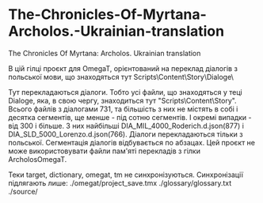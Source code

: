 # The-Chronicles-Of-Myrtana-Archolos.-Ukrainian-translation
The Chronicles Of Myrtana: Archolos. Ukrainian translation

В цій гілці проєкт для OmegaT, орієнтований на переклад діалогів з польської мови, що знаходяться тут 
Scripts\Content\Story\Dialoge\

Тут перекладаються діалоги. Тобто усі файли, що знаходяться у теці Dialoge, яка, в свою чергу, знаходиться тут "Scripts\Content\Story\". Всього файлів з діалогами 731, та більшість з них не містять в собі і десятка сегментів, ще менше - під сотню сегментів. І окремі випадки - від 300 і більше. З них найбільші DIA_MIL_4000_Roderich.d.json(877) і DIA_SLD_5000_Lorenzo.d.json(766). Діалоги перекладаються тільки з польської. 
Сегментація діалогів відбувається по абзацах. Цей проєкт не може використовувати файли пам'яті перекладів з гілки ArcholosOmegaT.

Теки target, dictionary, omegat, tm  не синхронізуються.
Синхронізації підлягають лише:
./omegat/project_save.tmx
./glossary/glossary.txt
./source/